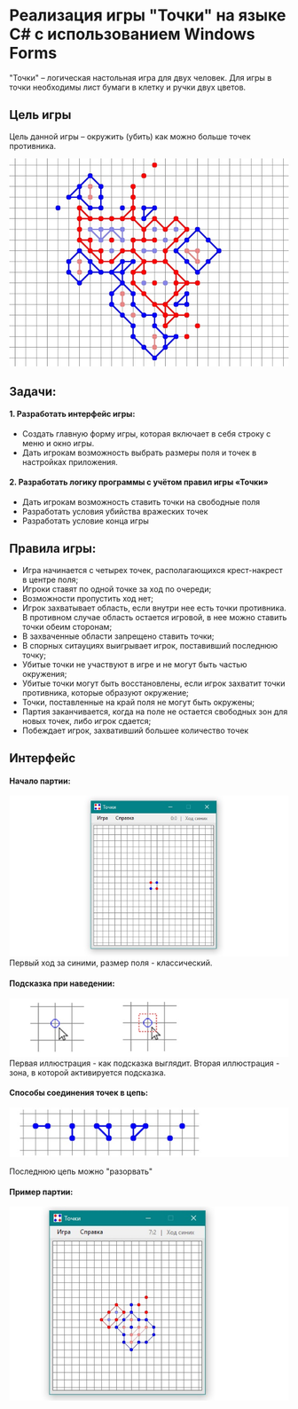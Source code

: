 # Реализация игры "Точки" на языке C# с использованием Windows Forms
"Точки" – логическая настольная игра для двух человек. 
Для игры в точки необходимы лист бумаги в клетку и ручки двух цветов.

## Цель игры
Цель данной игры – окружить (убить) как можно больше точек противника.

![Alt-текст](https://raw.githubusercontent.com/grebennikovas/game_points/master/images/1.jpg "Пример партии")

## Задачи:
#### 1. Разработать интерфейс игры:
  - Создать главную форму игры, которая включает в себя строку с меню и окно игры.
  - Дать игрокам возможность выбрать размеры поля и точек в настройках приложения.
#### 2. Разработать логику программы с учётом правил игры «Точки»
  - Дать игрокам возможность ставить точки на свободные поля
  - Разработать условия убийства вражеских точек
  - Разработать условие конца игры
  
## Правила игры:
- Игра начинается с четырех точек, располагающихся крест-накрест в центре поля;
- Игроки ставят по одной точке за ход по очереди;
- Возможности пропустить ход нет;
- Игрок захватывает область, если внутри нее есть точки противника. В противном случае область остается игровой, в нее можно ставить точки обеим сторонам;
- В захваченные области запрещено ставить точки;
- В спорных ситауциях выигрывает игрок, поставивший последнюю точку;
- Убитые точки не участвуют в игре и не могут быть частью окружения;
- Убитые точки могут быть восстановлены, если игрок захватит точки противника, которые образуют окружение;
- Точки, поставленные на край поля не могут быть окружены;
- Партия заканчивается, когда на поле не остается свободных зон для новых точек, либо игрок сдается;
- Побеждает игрок, захвативший большее количество точек

## Интерфейс
#### Начало партии:
![Alt-текст](https://raw.githubusercontent.com/grebennikovas/game_points/master/images/2.jpg "Начало партии")
Первый ход за синими, размер поля - классический.
#### Подсказка при наведении:
![Alt-текст](https://raw.githubusercontent.com/grebennikovas/game_points/master/images/4.jpg "Подсказка местоположения при нажатии")
Первая иллюстрация - как подсказка выглядит. Вторая иллюстрация - зона, в которой активируется подсказка.
#### Способы соединения точек в цепь:
![Alt-текст](https://raw.githubusercontent.com/grebennikovas/game_points/master/images/5.jpg "Цепи")

Последнюю цепь можно "разорвать"
#### Пример партии:
![Alt-текст](https://raw.githubusercontent.com/grebennikovas/game_points/master/images/6.jpg "Партия")
